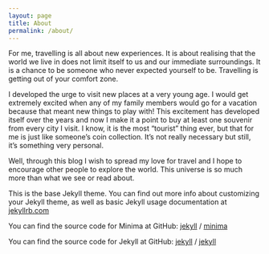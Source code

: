 ```yaml
---
layout: page
title: About
permalink: /about/
---
```

For me, travelling is all about new experiences. It is about realising that the world we live in does not limit itself to us and our immediate surroundings. It is a chance to be someone who never expected yourself to be. Travelling is getting out of your comfort zone. 

I developed the urge to visit new places at a very young age. I would get extremely excited when any of my family members would go for a vacation because that meant new things to play with! This excitement has developed itself over the years and now I make it a point to buy at least one souvenir from every city I visit. I know, it is the most “tourist” thing ever, but that for me is just like someone’s coin collection. It’s not really necessary but still, it’s something very personal. 

Well, through this blog I wish to spread my love for travel and I hope to encourage other people to explore the world. This universe is so much more than what we see or read about. 



This is the base Jekyll theme. You can find out more info about customizing your Jekyll theme, as well as basic Jekyll usage documentation at [jekyllrb.com](https://jekyllrb.com/)

You can find the source code for Minima at GitHub:
[jekyll][jekyll-organization] /
[minima](https://github.com/jekyll/minima)

You can find the source code for Jekyll at GitHub:
[jekyll][jekyll-organization] /
[jekyll](https://github.com/jekyll/jekyll)


[jekyll-organization]: https://github.com/jekyll
